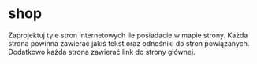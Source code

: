 # shop
Zaprojektuj tyle stron internetowych ile posiadacie w mapie strony. 
Każda strona powinna zawierać jakiś tekst oraz odnośniki do stron powiązanych. 
Dodatkowo każda strona zawierać link do strony głównej.
